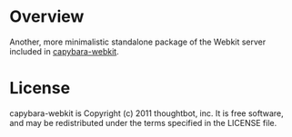 # Overview

Another, more minimalistic standalone package of the Webkit server included 
in 
[capybara-webkit](https://github.com/thoughtbot/capybara-webkit).

# License

capybara-webkit is Copyright (c) 2011 thoughtbot, inc. It is free software, and may 
be redistributed under the terms specified in the LICENSE file.
